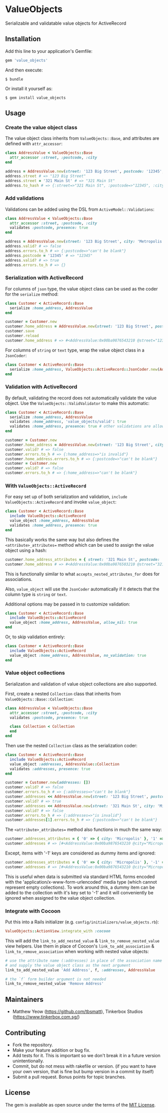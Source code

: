 # ValueObjects

Serializable and validatable value objects for ActiveRecord

## Installation

Add this line to your application's Gemfile:

```ruby
gem 'value_objects'
```

And then execute:

    $ bundle

Or install it yourself as:

    $ gem install value_objects

## Usage

### Create the value object class

The value object class inherits from `ValueObjects::Base`, and attributes are defined with `attr_accessor`:

```ruby
class AddressValue < ValueObjects::Base
  attr_accessor :street, :postcode, :city
end

address = AddressValue.new(street: '123 Big Street', postcode: '12345', city: 'Metropolis')
address.street # => "123 Big Street"
address.street = '321 Main St' # => "321 Main St"
address.to_hash # => {:street=>"321 Main St", :postcode=>"12345", :city=>"Metropolis"}
```

### Add validations

Validations can be added using the DSL from `ActiveModel::Validations`:

```ruby
class AddressValue < ValueObjects::Base
  attr_accessor :street, :postcode, :city
  validates :postcode, presence: true
end

address = AddressValue.new(street: '123 Big Street', city: 'Metropolis')
address.valid? # => false
address.errors.to_h # => {:postcode=>"can't be blank"}
address.postcode = '12345' # => "12345"
address.valid? # => true
address.errors.to_h # => {}
```

### Serialization with ActiveRecord

For columns of `json` type, the value object class can be used as the coder for the `serialize` method:

```ruby
class Customer < ActiveRecord::Base
  serialize :home_address, AddressValue
end

customer = Customer.new
customer.home_address = AddressValue.new(street: '123 Big Street', postcode: '12345', city: 'Metropolis')
customer.save
customer.reload
customer.home_address # => #<AddressValue:0x00ba9876543210 @street="123 Big Street", @postcode="12345", @city="Metropolis">
```

For columns of `string` or `text` type, wrap the value object class in a `JsonCoder`:

```ruby
class Customer < ActiveRecord::Base
  serialize :home_address, ValueObjects::ActiveRecord::JsonCoder.new(AddressValue)
end
```

### Validation with ActiveRecord

By default, validating the record does not automatically validate the value object.
Use the `ValueObjects::ValidValidator` to make this automatic:

```ruby
class Customer < ActiveRecord::Base
  serialize :home_address, AddressValue
  validates :home_address, 'value_objects/valid': true
  validates :home_address, presence: true # other validations are allowed too
end

customer = Customer.new
customer.home_address = AddressValue.new(street: '123 Big Street', city: 'Metropolis')
customer.valid? # => false
customer.errors.to_h # => {:home_address=>"is invalid"}
customer.home_address.errors.to_h # => {:postcode=>"can't be blank"}
customer = Customer.new
customer.valid? # => false
customer.errors.to_h # => {:home_address=>"can't be blank"}
```

### With `ValueObjects::ActiveRecord`

For easy set up of both serialization and validation, `include ValueObjects::ActiveRecord` and invoke `value_object`:

```ruby
class Customer < ActiveRecord::Base
  include ValueObjects::ActiveRecord
  value_object :home_address, AddressValue
  validates :home_address, presence: true
end
```

This basically works the same way but also defines the `<attribute>_attributes=` method which can be used to assign the value object using a hash:

```ruby
customer.home_address_attributes = { street: '321 Main St', postcode: '54321', city: 'Micropolis' }
customer.home_address # => #<AddressValue:0x00ba9876503210 @street="321 Main St", @postcode="54321", @city="Micropolis">
```

This is functionally similar to what `accepts_nested_attributes_for` does for associations.

Also, `value_object` will use the `JsonCoder` automatically if it detects that the column type is `string` or `text`.

Additional options may be passed in to customize validation:

```ruby
class Customer < ActiveRecord::Base
  include ValueObjects::ActiveRecord
  value_object :home_address, AddressValue, allow_nil: true
end
```

Or, to skip validation entirely:

```ruby
class Customer < ActiveRecord::Base
  include ValueObjects::ActiveRecord
  value_object :home_address, AddressValue, no_validation: true
end
```

### Value object collections

Serialization and validation of value object collections are also supported.

First, create a nested `Collection` class that inherits from `ValueObjects::Base::Collection`:

```ruby
class AddressValue < ValueObjects::Base
  attr_accessor :street, :postcode, :city
  validates :postcode, presence: true

  class Collection < Collection
  end
end
```

Then use the nested `Collection` class as the serialization coder:

```ruby
class Customer < ActiveRecord::Base
  include ValueObjects::ActiveRecord
  value_object :addresses, AddressValue::Collection
  validates :addresses, presence: true
end

customer = Customer.new(addresses: [])
customer.valid? # => false
customer.errors.to_h # => {:addresses=>"can't be blank"}
customer.addresses << AddressValue.new(street: '123 Big Street', postcode: '12345', city: 'Metropolis')
customer.valid? # => true
customer.addresses << AddressValue.new(street: '321 Main St', city: 'Micropolis')
customer.valid? # => false
customer.errors.to_h # => {:addresses=>"is invalid"}
customer.addresses[1].errors.to_h # => {:postcode=>"can't be blank"}
```

The `<attribute>_attributes=` method also functions in much the same way:

```ruby
customer.addresses_attributes = { '0' => { city: 'Micropolis' }, '1' => { city: 'Metropolis' } }
customer.addresses # => [#<AddressValue:0x00ba9876543210 @city="Micropolis">, #<AddressValue:0x00ba9876503210 @city="Metropolis">]
```

Except, items with '-1' keys are considered as dummy items and ignored:

```ruby
customer.addresses_attributes = { '0' => { city: 'Micropolis' }, '-1' => { city: 'Metropolis' } }
customer.addresses # => [#<AddressValue:0x00ba9876543210 @city="Micropolis">]
```

This is useful when data is submitted via standard HTML forms encoded with the 'application/x-www-form-urlencoded' media type (which cannot represent empty collections). To work around this, a dummy item can be added to the collection with it's key set to '-1' and it will conveniently be ignored when assigned to the value object collection.

### Integrate with Cocoon

Put this into a Rails initializer (e.g. `config/initializers/value_objects.rb`):

```ruby
ValueObjects::ActionView.integrate_with :cocoon
```

This will add the `link_to_add_nested_value` & `link_to_remove_nested_value` view helpers.
Use them in place of Cocoon's `link_to_add_association` & `link_to_remove_association` when working with nested value objects:

```ruby
# use the attribute name (:addresses) in place of the association name
# and supply the value object class as the next argument
link_to_add_nested_value 'Add Address', f, :addresses, AddressValue

# the `f` form builder argument is not needed
link_to_remove_nested_value 'Remove Address'
```

## Maintainers

* Matthew Yeow (https://github.com/tbsmatt), Tinkerbox Studios (https://www.tinkerbox.com.sg/)

## Contributing

* Fork the repository.
* Make your feature addition or bug fix.
* Add tests for it. This is important so we don't break it in a future version unintentionally.
* Commit, but do not mess with rakefile or version. (if you want to have your own version, that is fine but bump version in a commit by itself)
* Submit a pull request. Bonus points for topic branches.

## License

The gem is available as open source under the terms of the [MIT License](http://opensource.org/licenses/MIT).

